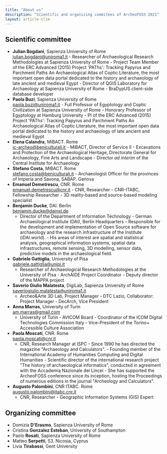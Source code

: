 ```yaml
---
title: "About us"
description: "Scientific and organizing commitees of ArcheoFOSS 2021"
layout: article-slim
---
```


## Scientific committee

- **Julian Bogdani**, Sapienza University of Rome  
  [julian.bogdani@uniroma1.it](mailto:julian.bogdani@uniroma1.it) - Researcher of Archaeological Research Methodologies at Sapienza University of Rome - Project Team Member of the ERC Advanced (2015) Project 'PAThs': Tracking Papyrus and Parchment Paths An Archaeological Atlas of Coptic Literature, the most important open data portal dedicated to the history and archaeology of late ancient and medieval Egypt - Director of QGIS Laboratory for Archaeology at Sapienza University of Rome - BraDypUS client-side database developer
- **Paola Buzi**, Sapienza University of Rome  
  [paola.buzi@uniroma1.it](mailto:paola.buzi@uniroma1.it) - Full Professor of Egyptology and Coptic Civilization at Sapienza University of Rome - Honorary Professor of Egyptology at Hamburg University - PI of the ERC Advanced (2015) Project 'PAThs': Tracking Papyrus and Parchment Paths An Archaeological Atlas of Coptic Literature, the most important open data portal dedicated to the history and archaeology of late ancient and medieval Egypt
- **Elena Calandra**, MiBACT. Rome  
  [ic-archeo@beniculturali.it](mailto:ic-archeo@beniculturali.it) - MiBACT, Director of Service II - Excavations and Protection of the Archaeological Heritage, Directorate General for Archaeology, Fine Arts and Landscape - Director _ad interim_ of the Central Institute for Archaeology
- **Stefano Costa**, MiBACT. Rome  
  [stefano.costa@beniculturali.it](mailto:stefano.costa@beniculturali.it) - Archaeologist Officer for the provinces of Imperia and Savona, SABAP. Genova
- **Emanuel Demetrescu**, CNR. Rome  
  [emanuel.demetrescu@cnr.it](mailto:emanuel.demetrescu@cnr.it) - CNR, Researcher - CNR-ITABC, Fellowship Researcher - 3D reality-based and source-based modeling specialist
- **Benjamin Ducke**, DAI. Berlin  
  [benjamin.ducke@dainst.de](mailto:benjamin.ducke@dainst.de)
  - Director of the Department of Information Technology - German Archaeological Institute (DAI), Berlin Headquarters - Responsible for the development and implementation of Open Source software for archaeology and the research infrastructure of the Institute (iDAI.world). - His areas of interest are spatial and statistical analysis, geographical information systems, spatial data infrastructures, remote sensing, 3D modelling, sensor data, predictive models in the archaeological field.
- **Gabriele Gattiglia**, University of Pisa  
  [gabriele.gattiglia@unipi.it](mailto:gabriele.gattiglia@unipi.it)
  - Researcher of Archaeological Research Methodologies at the University of Pisa - ArchAIDE Project Coordinator - Deputy director of the MAPPA project
- **Saverio Giulio Malatesta**, DigiLab, Sapienza University of Rome  
  [saveriogiulio.malatesta@uniroma1.it](mailto:saveriogiulio.malatesta@uniroma1.it)
  - Archeo&Arte 3D Lab, Project Manager - DTC Lazio, Collaborator: Project Manager - DecArch, Vice President
- **Anna Marras**, University of Turin  
  [am.marras@gmail.com](mailto:am.marras@gmail.com)
  - University of Turin - AVICOM Board - Coordinator of the ICOM Digital Technologies Commission Italy - Vice-President of the Torino+ Accessible Culture Association
- **Paola Moscati**, CNR. Rome  
  [paola.moscati@cnr.it](mailto:paola.moscati@cnr.it)
  - CNR, Research Manager at ISPC - Since 1990 he has directed the magazine "Archaeology and Calculators". - Founding member of the International Academy of Humanities Computing and Digital Humanities - Scientific director of the international research project "The history of archaeological informatics", conducted in agreement with the Accademia Nazionale dei Lincei - She has supported the ArcheoFOSS conference since its inception, hosting the Proceedings of numerous editions in the journal "Archeology and Calculators".
- **Augusto Palombini**, CNR ITABC. Rome  
  [augusto.palombini@itabc.cnr.it](mailto:augusto.palombini@itabc.cnr.it)
  - CNR, Researcher - Geographic Information Systems (GIS) Expert

## Organizing committee

- Domizia **D'Erasmo**, Sapienza University of Rome
- Cristina **Gonzalez Esteban**, University of Southampton
- Paolo **Rosati**, Sapienza University of Rome
- Matteo **Serpetti**, S3. Nicosia, Cyprus
- Livia **Tirabassi**, Gent University
